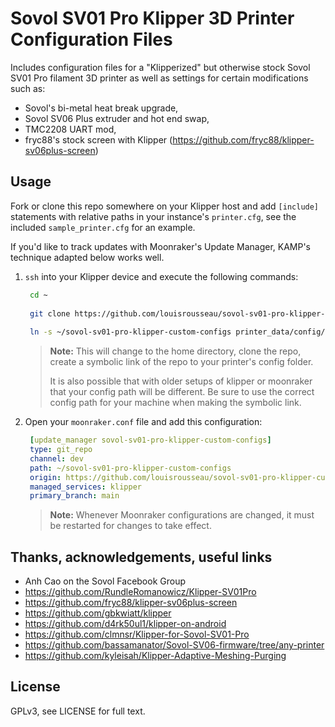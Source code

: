 # Sovol SV01 Pro Klipper 3D Printer Configuration Files

Includes configuration files for a "Klipperized" but otherwise stock Sovol SV01 Pro filament 3D printer as well as settings for certain modifications such as:

- Sovol's bi-metal heat break upgrade,
- Sovol SV06 Plus extruder and hot end swap,
- TMC2208 UART mod,
- fryc88's stock screen with Klipper (https://github.com/fryc88/klipper-sv06plus-screen)

## Usage

Fork or clone this repo somewhere on your Klipper host and add `[include]` statements with relative paths in your instance's `printer.cfg`, see the included `sample_printer.cfg` for an example.

If you'd like to track updates with Moonraker's Update Manager, KAMP's technique adapted below works well.


1. `ssh` into your Klipper device and execute the following commands:
   ```bash
    cd ~
    
    git clone https://github.com/louisrousseau/sovol-sv01-pro-klipper-custom-configs.git
    
    ln -s ~/sovol-sv01-pro-klipper-custom-configs printer_data/config/sv01pro
    ```
    > **Note:**
    > This will change to the home directory, clone the repo, create a symbolic link of the repo to your printer's config folder.
    > 
    > It is also possible that with older setups of klipper or moonraker that your config path will be different. Be sure to use the correct config path for your machine when making the symbolic link.

2. Open your `moonraker.conf` file and add this configuration:
   ```yaml
    [update_manager sovol-sv01-pro-klipper-custom-configs]
    type: git_repo
    channel: dev
    path: ~/sovol-sv01-pro-klipper-custom-configs
    origin: https://github.com/louisrousseau/sovol-sv01-pro-klipper-custom-configs.git
    managed_services: klipper
    primary_branch: main
    ```

    > **Note:**
    > Whenever Moonraker configurations are changed, it must be restarted for changes to take effect.

## Thanks, acknowledgements, useful links

- Anh Cao on the Sovol Facebook Group
- https://github.com/RundleRomanowicz/Klipper-SV01Pro
- https://github.com/fryc88/klipper-sv06plus-screen
- https://github.com/gbkwiatt/klipper
- https://github.com/d4rk50ul1/klipper-on-android
- https://github.com/clmnsr/Klipper-for-Sovol-SV01-Pro
- https://github.com/bassamanator/Sovol-SV06-firmware/tree/any-printer
- https://github.com/kyleisah/Klipper-Adaptive-Meshing-Purging

## License

GPLv3, see LICENSE for full text.

